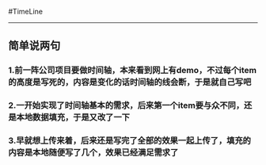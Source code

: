#TimeLine

* * *

## 简单说两句

### 1.前一阵公司项目要做时间轴，本来看到网上有demo，不过每个item的高度是写死的，内容是变化的话时间轴的线会断，于是就自己写吧

### 2.一开始实现了时间轴基本的需求，后来第一个item要与众不同，还是本地数据填充，于是又改了一下

### 3.早就想上传来着，后来还是写完了全部的效果一起上传了，填充的内容是本地随便写了几个，效果已经满足需求了

